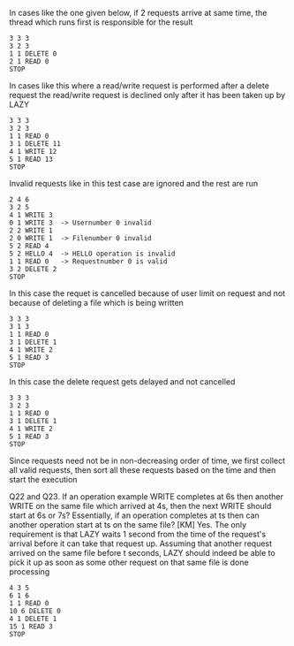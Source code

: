 In cases like the one given below, if 2 requests arrive at same time, the thread which runs first is responsible for the result
```
3 3 3
3 2 3
1 1 DELETE 0
2 1 READ 0
STOP
```

In cases like this where a read/write request is performed after a delete request the read/write request is declined only after it has been taken up by LAZY
```
3 3 3
3 2 3
1 1 READ 0
3 1 DELETE 11
4 1 WRITE 12
5 1 READ 13
STOP
```

Invalid requests like in this test case are ignored and the rest are run
```
2 4 6
3 2 5
4 1 WRITE 3
0 1 WRITE 3  -> Usernumber 0 invalid
2 2 WRITE 1
2 0 WRITE 1  -> Filenumber 0 invalid
5 2 READ 4
5 2 HELLO 4  -> HELLO operation is invalid
1 1 READ 0   -> Requestnumber 0 is valid
3 2 DELETE 2
STOP
```

In this case the requet is cancelled because of user limit on request and not because of deleting a file which is being written
```
3 3 3
3 1 3
1 1 READ 0
3 1 DELETE 1
4 1 WRITE 2
5 1 READ 3
STOP
```

In this case the delete request gets delayed and not cancelled
```
3 3 3
3 2 3
1 1 READ 0
3 1 DELETE 1
4 1 WRITE 2
5 1 READ 3
STOP
```

Since requests need not be in non-decreasing order of time, we first collect all valid requests, then sort all these requests based on the time and then start the execution

Q22 and Q23. If an operation example WRITE completes at 6s then another WRITE on the same file which arrived at 4s, then the next WRITE should start at 6s or 7s? Essentially, if an operation completes at ts then can another operation start at ts on the same file?
[KM] Yes. The only requirement is that LAZY waits 1 second from the time of the request's arrival before it can take that request up. Assuming that another request arrived on the same file before t seconds, LAZY should indeed be able to pick it up as soon as some other request on that same file is done processing
```
4 3 5
6 1 6
1 1 READ 0
10 6 DELETE 0
4 1 DELETE 1
15 1 READ 3
STOP
```
